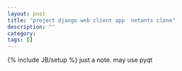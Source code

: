 ```yaml
---
layout: post
title: "project django web client app  netants clone"
description: ""
category: 
tags: []
---
```

{% include JB/setup %}
just a note.
may use pyqt

